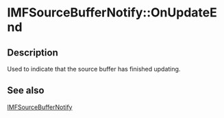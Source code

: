 # IMFSourceBufferNotify::OnUpdateEnd

## Description

Used to indicate that the source buffer has finished updating.

## See also

[IMFSourceBufferNotify](https://learn.microsoft.com/windows/desktop/api/mfmediaengine/nn-mfmediaengine-imfsourcebuffernotify)